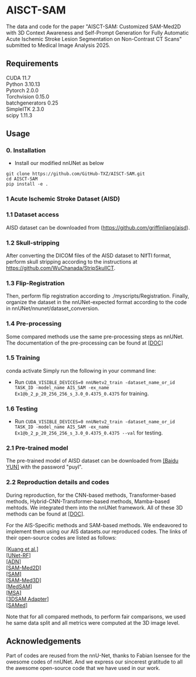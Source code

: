# AISCT-SAM
<!--The data and code for the paper "AISCT-SAM: A Clinical Knowledge-Driven Fine-Tuning Strategy for Applying Foundation Model to Fully Automatic Acute Ischemic Stroke Lesion Segmentation on Non-Contrast CT Scans" submitted to IEEE ICASSP 2025. <br /> -->
<!--AISCT-SAM: Customized SAM-Med2D with 3D Context Awareness and Self-Prompt Generation for Fully Automatic Acute Ischemic Stroke Lesion Segmentation on NonContrast CT Scans" submitted to IEEE TMI-->
The data and code for the paper "AISCT-SAM: Customized SAM-Med2D with 3D Context Awareness and Self-Prompt Generation for Fully Automatic Acute Ischemic Stroke Lesion Segmentation on Non-Contrast CT Scans" submitted to Medical Image Analysis 2025. <br />



## Requirements
CUDA 11.7<br />
Python 3.10.13<br /> 
Pytorch 2.0.0<br />
Torchvision 0.15.0<br />
batchgenerators 0.25<br />
SimpleITK 2.3.0 <br />
scipy 1.11.3 <br />

## Usage

### 0. Installation
* Install our modified nnUNet as below
  
```
git clone https://github.com/GitHub-TXZ/AISCT-SAM.git
cd AISCT-SAM
pip install -e .

```
### 1 Acute Ischemic Stroke Dataset (AISD)
### 1.1 Dataset access
AISD dataset can be downloaded from (https://github.com/griffinliang/aisd).  <br />

### 1.2 Skull-stripping
After converting the DICOM files of the AISD dataset to NIfTI format, perform skull stripping according to the instructions at https://github.com/WuChanada/StripSkullCT.  <br />

### 1.3 Flip-Registration
Then, perform flip registration according to ./myscripts/Registration. Finally, organize the dataset in the nnUNet-expected format according to the code in nnUNet/nnunet/dataset_conversion.  <br />

### 1.4 Pre-processing
Some compared methods use the same pre-processing steps as nnUNet. The documentation of the pre-processing can be found at [[DOC]](./documentation) <br />

### 1.5 Training
conda activate <YOUR ENV NAME>
Simply run the following in your command line:
* Run `CUDA_VISIBLE_DEVICES=0 nnUNetv2_train -dataset_name_or_id TASK_ID -model_name AIS_SAM -ex_name Ex1@b_2_p_20_256_256_s_3.0_0.4375_0.4375` for training.  <br />


### 1.6 Testing 
* Run `CUDA_VISIBLE_DEVICES=0 nnUNetv2_train -dataset_name_or_id TASK_ID -model_name AIS_SAM -ex_name Ex1@b_2_p_20_256_256_s_3.0_0.4375_0.4375 --val` for testing.  <br />


### 2.1 Pre-trained model
The pre-trained model of AISD dataset can be downloaded from [[Baidu YUN]](https://pan.baidu.com/s/1HGm7uOHVSNxDCcB2rQRYRw) with the password "puyl".  <br />

### 2.2 Reproduction details and codes 
 During reproduction, for the CNN-based methods, Transformer-based methods, Hybrid-CNN-Transformer-based methods, Mamba-based mehtods. We integrated them into the nnUNet framework. All of these 3D methods can be found at [[DOC]](./Three_d).  <br />

For the AIS-Specific methods and SAM-based methods. We endeavored to implement them using our AIS datasets.our reproduced codes. The links of their open-source codes are listed as follows: <br />

[[Kuang et al.]](https://github.com/hulinkuang/Cl-SegNet) </br>
[[UNet-RF]](https://github.com/WuChanada/Acute-ischemic-lesion-segmentation-in-NCCT) </br>
[[ADN]](https://github.com/nihaomiao/MICCAI22_ADN) </br>
[[SAM-Med2D]](https://github.com/OpenGVLab/SAM-Med2D) </br>
[[SAM]](https://github.com/facebookresearch/segment-anything) </br>
[[SAM-Med3D]](https://github.com/uni-medical/SAM-Med3D) </br>
[[MedSAM]](https://github.com/bowang-lab/MedSAM) </br>
[[MSA]](https://github.com/KidsWithTokens/Medical-SAM-Adapter) </br>
[[3DSAM Adapter]](https://github.com/med-air/3DSAM-adapter) </br>
[[SAMed]](https://github.com/hitachinsk/SAMed) </br>


Note that for all compared methods, to perform fair comparisons, we used he same data split and all metrics were computed at the 3D image level.  <br />


## Acknowledgements
Part of codes are reused from the nnU-Net, thanks to Fabian Isensee for the owesome codes of nnUNet. And we express our sincerest gratitude to all the awesome open-source code that we have used in our work. <br />

